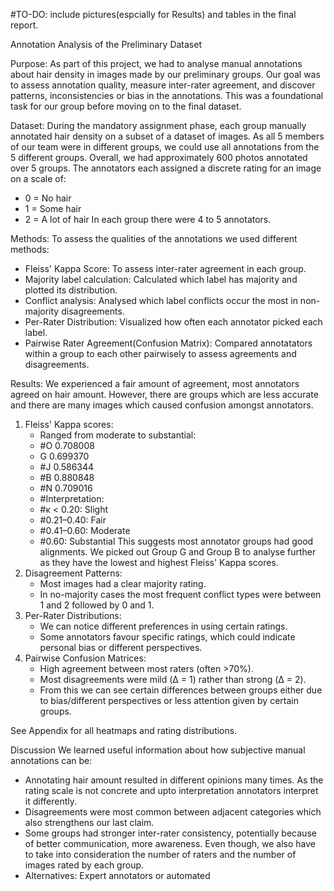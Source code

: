 #TO-DO: include pictures(espcially for Results) and tables in the final report.

Annotation Analysis of the Preliminary Dataset

Purpose:
As part of this project, we had to analyse manual annotations about hair density in images made by our preliminary groups. Our goal was to assess annotation quality, measure inter-rater agreement, and discover patterns, inconsistencies or bias in the annotations. This was a foundational task for our group before moving on to the final dataset.

Dataset:
During the mandatory assignment phase, each group manually annotated hair density on a subset of a dataset of images. As all 5 members of our team were in different groups, we could use all annotations from the 5 different groups. Overall, we had approximately 600 photos annotated over 5 groups. The annotators each assigned a discrete rating for an image on a scale of:
- 0 = No hair
- 1 = Some hair
- 2 = A lot of hair
In each group there were 4 to 5 annotators.

Methods:
To assess the qualities of the annotations we used different methods:
- Fleiss' Kappa Score: To assess inter-rater agreement in each group.
- Majority label calculation: Calculated which label has majority and plotted its distribution.
- Conflict analysis: Analysed which label conflicts occur the most in non-majority disagreements.
- Per-Rater Distribution: Visualized how often each annotator picked each label.
- Pairwise Rater Agreement(Confusion Matrix): Compared annotatators within a group to each other pairwisely to assess agreements and disagreements.

Results:
We experienced a fair amount of agreement, most annotators agreed on hair amount. However, there are groups which are less accurate and there are many images which caused confusion amongst annotators.

1.  Fleiss' Kappa scores: 
    - Ranged from moderate to substantial:
    - #O     0.708008
    - G     0.699370
    - #J     0.586344
    - #B     0.880848
    - #N     0.709016
    - #Interpretation:
    - #κ < 0.20: Slight
    - #0.21–0.40: Fair
    - #0.41–0.60: Moderate
    - #0.60: Substantial
    This suggests most annotator groups had good alignments. We picked out Group G and Group B to analyse further as they have the lowest and highest Fleiss' Kappa scores.
2. Disagreement Patterns:
    - Most images had a clear majority rating. 
    - In no-majority cases the most frequent conflict types were between 1 and 2 followed by 0 and 1.
3. Per-Rater Distributions:
    - We can notice different preferences in using certain ratings.
    - Some annotators favour specific ratings, which could indicate personal bias or different perspectives.
4. Pairwise Confusion Matrices:
    - High agreement between most raters (often >70%).
    - Most disagreements were mild (Δ = 1) rather than strong (Δ = 2).
    - From this we can see certain differences between groups either due to bias/different perspectives or less attention given by certain groups.

See Appendix for all heatmaps and rating distributions.

Discussion
We learned useful information about how subjective manual annotations can be:
- Annotating hair amount resulted in different opinions many times. As the rating scale is not concrete and upto interpretation annotators interpret it differently. 
- Disagreements were most common between adjacent categories which also strengthens our last claim.
- Some groups had stronger inter-rater consistency, potentially because of better communication, more awareness. Even though, we also have to take into consideration the number of raters and the number of images rated by each group.
- Alternatives: Expert annotators or automated

